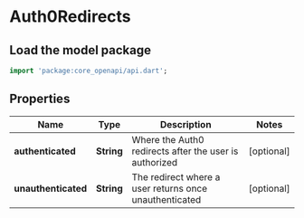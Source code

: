 # Auth0Redirects

## Load the model package
```dart
import 'package:core_openapi/api.dart';
```

## Properties
Name | Type | Description | Notes
------------ | ------------- | ------------- | -------------
**authenticated** | **String** | Where the Auth0 redirects after the user is authorized | [optional] 
**unauthenticated** | **String** | The redirect where a user returns once unauthenticated | [optional] 




